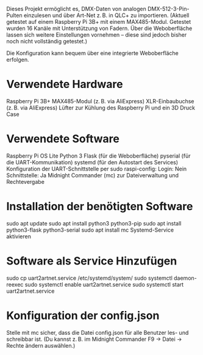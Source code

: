 Dieses Projekt ermöglicht es, DMX-Daten von analogen DMX-512-3-Pin-Pulten einzulesen und über Art-Net z. B. in QLC+ zu importieren.
(Aktuell getestet auf einem Raspberry Pi 3B+ mit einem MAX485-Modul. Getestet wurden 16 Kanäle mit Unterstützung von Fadern.
Über die Weboberfläche lassen sich weitere Einstellungen vornehmen – diese sind jedoch bisher noch nicht vollständig getestet.)

Die Konfiguration kann bequem über eine integrierte Weboberfläche erfolgen.

# Verwendete Hardware
Raspberry Pi 3B+
MAX485-Modul (z. B. via AliExpress)
XLR-Einbaubuchse (z. B. via AliExpress)
Lüfter zur Kühlung des Raspberry Pi
und ein 3D Druck Case 

# Verwendete Software
Raspberry Pi OS Lite
Python 3
Flask (für die Weboberfläche)
pyserial (für die UART-Kommunikation)
systemd (für den Autostart des Services)
Konfiguration der UART-Schnittstelle per sudo raspi-config:
Login: Nein
Schnittstelle: Ja
Midnight Commander (mc) zur Dateiverwaltung und Rechtevergabe

# Installation der benötigten Software
sudo apt update
sudo apt install python3 python3-pip
sudo apt install python3-flask python3-serial
sudo apt install mc
Systemd-Service aktivieren

# Software als Service Hinzufügen 
sudo cp uart2artnet.service /etc/systemd/system/
sudo systemctl daemon-reexec
sudo systemctl enable uart2artnet.service
sudo systemctl start uart2artnet.service
 
# Konfiguration der config.json
Stelle mit mc sicher, dass die Datei config.json für alle Benutzer les- und schreibbar ist.
(Du kannst z. B. im Midnight Commander F9 → Datei → Rechte ändern auswählen.)


